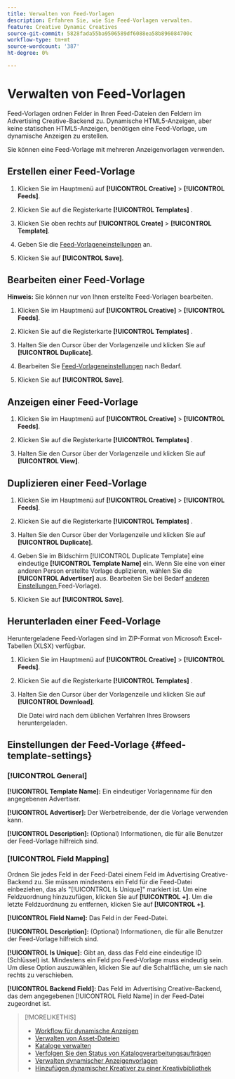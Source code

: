 ```yaml
---
title: Verwalten von Feed-Vorlagen
description: Erfahren Sie, wie Sie Feed-Vorlagen verwalten.
feature: Creative Dynamic Creatives
source-git-commit: 5828fada55ba9506589df6088ea58b896084700c
workflow-type: tm+mt
source-wordcount: '387'
ht-degree: 0%

---
```


# Verwalten von Feed-Vorlagen

<!-- I have a "Retail" feed template that was created by rkarthik@adobe. Ask product if this is available to all clients or just internal.  -->

<!-- We have a finite set of supported fields on the backend. I need to include that info in an appendix. -->

Feed-Vorlagen ordnen Felder in Ihren Feed-Dateien den Feldern im Advertising Creative-Backend zu. Dynamische HTML5-Anzeigen, aber keine statischen HTML5-Anzeigen, benötigen eine Feed-Vorlage, um dynamische Anzeigen zu erstellen.

Sie können eine Feed-Vorlage mit mehreren Anzeigenvorlagen verwenden.

## Erstellen einer Feed-Vorlage

1. Klicken Sie im Hauptmenü auf **[!UICONTROL Creative]** > **[!UICONTROL Feeds]**.

1. Klicken Sie auf die Registerkarte **[!UICONTROL Templates]** .

1. Klicken Sie oben rechts auf **[!UICONTROL Create]** > **[!UICONTROL Template]**.

1. Geben Sie die [Feed-Vorlageneinstellungen](#feed-template-settings) an.

1. Klicken Sie auf **[!UICONTROL Save]**.

## Bearbeiten einer Feed-Vorlage

**Hinweis:** Sie können nur von Ihnen erstellte Feed-Vorlagen bearbeiten.

1. Klicken Sie im Hauptmenü auf **[!UICONTROL Creative]** > **[!UICONTROL Feeds]**.

1. Klicken Sie auf die Registerkarte **[!UICONTROL Templates]** .

1. Halten Sie den Cursor über der Vorlagenzeile und klicken Sie auf **[!UICONTROL Duplicate]**.

1. Bearbeiten Sie [Feed-Vorlageneinstellungen](#feed-template-settings) nach Bedarf.

1. Klicken Sie auf **[!UICONTROL Save]**.

## Anzeigen einer Feed-Vorlage

1. Klicken Sie im Hauptmenü auf **[!UICONTROL Creative]** > **[!UICONTROL Feeds]**.

1. Klicken Sie auf die Registerkarte **[!UICONTROL Templates]** .

1. Halten Sie den Cursor über der Vorlagenzeile und klicken Sie auf **[!UICONTROL View]**.

## Duplizieren einer Feed-Vorlage

1. Klicken Sie im Hauptmenü auf **[!UICONTROL Creative]** > **[!UICONTROL Feeds]**.

1. Klicken Sie auf die Registerkarte **[!UICONTROL Templates]** .

1. Halten Sie den Cursor über der Vorlagenzeile und klicken Sie auf **[!UICONTROL Duplicate]**.

1. Geben Sie im Bildschirm [!UICONTROL Duplicate Template] eine eindeutige **[!UICONTROL Template Name]** ein. Wenn Sie eine von einer anderen Person erstellte Vorlage duplizieren, wählen Sie die **[!UICONTROL Advertiser]** aus. Bearbeiten Sie bei Bedarf [ anderen Einstellungen ](#feed-template-settings)Feed-Vorlage).

1. Klicken Sie auf **[!UICONTROL Save]**.

## Herunterladen einer Feed-Vorlage

Heruntergeladene Feed-Vorlagen sind im ZIP-Format von Microsoft Excel-Tabellen (XLSX) verfügbar.

1. Klicken Sie im Hauptmenü auf **[!UICONTROL Creative]** > **[!UICONTROL Feeds]**.

1. Klicken Sie auf die Registerkarte **[!UICONTROL Templates]** .

1. Halten Sie den Cursor über der Vorlagenzeile und klicken Sie auf **[!UICONTROL Download]**.

   Die Datei wird nach dem üblichen Verfahren Ihres Browsers heruntergeladen.

## Einstellungen der Feed-Vorlage {#feed-template-settings}

### [!UICONTROL General]

**[!UICONTROL Template Name]:** Ein eindeutiger Vorlagenname für den angegebenen Advertiser.

**[!UICONTROL Advertiser]:** Der Werbetreibende, der die Vorlage verwenden kann.

**[!UICONTROL Description]:** (Optional) Informationen, die für alle Benutzer der Feed-Vorlage hilfreich sind.

### [!UICONTROL Field Mapping]

Ordnen Sie jedes Feld in der Feed-Datei einem Feld im Advertising Creative-Backend zu.<!-- Check w/product: What is displayed where in the UI/reports and published ads? --> Sie müssen mindestens ein Feld für die Feed-Datei einbeziehen, das als &quot;[!UICONTROL Is Unique]&quot; markiert ist. Um eine Feldzuordnung hinzuzufügen, klicken Sie auf **[!UICONTROL +]**. Um die letzte Feldzuordnung zu entfernen, klicken Sie auf **[!UICONTROL +]**.

**[!UICONTROL Field Name]:** Das Feld in der Feed-Datei.

**[!UICONTROL Description]:** (Optional) Informationen, die für alle Benutzer der Feed-Vorlage hilfreich sind.

**[!UICONTROL Is Unique]:** Gibt an, dass das Feld eine eindeutige ID (Schlüssel) ist. Mindestens ein Feld pro Feed-Vorlage muss eindeutig sein. Um diese Option auszuwählen, klicken Sie auf die Schaltfläche, um sie nach rechts zu verschieben.<!-- **Note: The unique identifier is different from the feed "trigger" in experience settings. -->

**[!UICONTROL Backend Field]:** Das Feld im Advertising Creative-Backend, das dem angegebenen [!UICONTROL Field Name] in der Feed-Datei zugeordnet ist.

>[!MORELIKETHIS]
>
>* [Workflow für dynamische Anzeigen](/help/creative/introduction/workflow-dynamic-ads.md)
>* [Verwalten von Asset-Dateien](/help/creative/feeds/asset-manage.md)
>* [Kataloge verwalten](/help/creative/feeds/catalog-manage.md)
>* [Verfolgen Sie den Status von Katalogverarbeitungsaufträgen](/help/creative/feeds/job-status-track.md)
>* [Verwalten dynamischer Anzeigenvorlagen](/help/creative/ad-templates/ad-template-manage.md)
>* [Hinzufügen dynamischer Kreativer zu einer Kreativbibliothek](/help/creative/creative-libraries/creative-add-dynamic.md)
